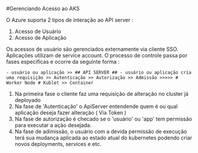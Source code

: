 #Gerenciando Acesso ao AKS

O Azure suporta 2 tipos de interação ao API server :

1. Acesso de Usuário
2. Acesso de Aplicação

Os acessos de usuário são gerenciados externamente via cliente SSO. Aplicações utilizam de service account. O processo de controle passa por fases especificas e ocorre da seguinte forma :

```
- usuário ou aplicação >> ## API SERVER ## - usuário ou aplicação cria uma requisição >> Autenticação >> Autorização >> Admissão >>>>> # Worker Node # Kublet >> Container

```

1. Na primeira fase o cliente faz uma requisição de alteração no cluster já deployado
2. Na fase de 'Autenticação' o ApiServer entendende quem é ou qual aplicação deseja fazer alteração ( Via Token )
3. Na fase de autorização é checado se o 'usuário' ou 'app' tem permissão para executar a ação desejada.
4. Na fase de adimissão, o usuário com a devida permissão de execução terá sua mudança aplicada ao estado atual do kubernetes podendo criar novos deployments, services e etc.

